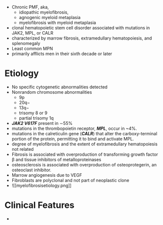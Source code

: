 * Chronic PMF, aka, 
	* idiopathic myelofibrosis, 
	* agnogenic myeloid metaplasia
	* myelofibrosis with myeloid metaplasia
* clonal hematopoietic stem cell disorder associated with mutations in JAK2, MPL, or CALR 
* characterized by marrow fibrosis, extramedullary hematopoiesis, and splenomegaly
* Least common MPN 
* primarily afflicts men in their sixth decade or later

# Etiology 
* No specific cytogenetic abnormalities detected 
* Nonrandom chromosome abnormalities
	* 9p
	* 20q−  
	* 13q− 
	* trisomy 8 or 9
	* partial trisomy 1q
* ***JAK2 V617F*** present in ∼55% 
* mutations in the thrombopoietin receptor, ***MPL***, occur in ~4%.
* mutations in the calreticulin gene (***CALR***) that alter the carboxy-terminal portion of the protein, permitting it to bind and activate MPL.
* degree of myelofibrosis and the extent of extramedullary hematopoiesis not related
* Fibrosis is associated with overproduction of transforming growth factor β and tissue inhibitors of metalloproteinases 
* osteosclerosis is associated with overproduction of osteoprotegerin, an osteoclast inhibitor.
* Marrow angiogenesis due to VEGF 
* Fibroblasts are polyclonal and not part of neoplastic clone 
* ![[myelofibrosisetiology.png]]
# Clinical Features 
* 

